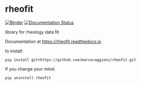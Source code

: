 # rheofit
[![Binder](http://mybinder.org/badge_logo.svg)](http://beta.mybinder.org/v2/gh/marcocaggioni/rheofit/master)
[![Documentation Status](https://readthedocs.org/projects/rheofit/badge/?version=latest)](https://rheofit.readthedocs.io/en/latest/?badge=latest)


library for rheology data fit

Documentation at https://rheofit.readthedocs.io

to install:

```
pip install git+https://github.com/marcocaggioni/rheofit.git
```

If you change your mind:

```
pip uninstall rheofit
```
